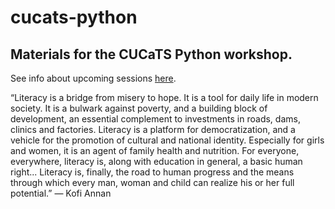 # cucats-python
## Materials for the CUCaTS Python workshop.

See info about upcoming sessions [here](doc/workshop-info.md/#readme).

“Literacy is a bridge from misery to hope. It is a tool for daily life in modern society. It is a bulwark against poverty, and a building block of development, an essential complement to investments in roads, dams, clinics and factories. Literacy is a platform for democratization, and a vehicle for the promotion of cultural and national identity. Especially for girls and women, it is an agent of family health and nutrition. For everyone, everywhere, literacy is, along with education in general, a basic human right... Literacy is, finally, the road to human progress and the means through which every man, woman and child can realize his or her full potential.”
― Kofi Annan
